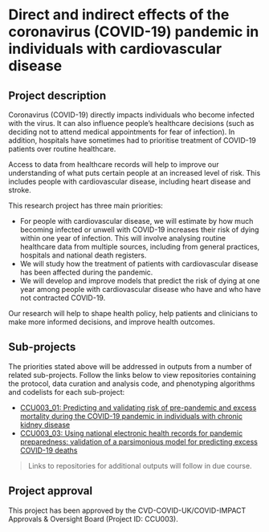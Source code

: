 # Direct and indirect effects of the coronavirus (COVID-19) pandemic in individuals with cardiovascular disease

## Project description

Coronavirus (COVID-19) directly impacts individuals who become infected with the virus. It can also influence people’s healthcare decisions (such as deciding not to attend medical appointments for fear of infection). In addition, hospitals have sometimes had to prioritise treatment of COVID-19 patients over routine healthcare.

Access to data from healthcare records will help to improve our understanding of what puts certain people at an increased level of risk. This includes people with cardiovascular disease, including heart disease and stroke.

This research project has three main priorities:

* For people with cardiovascular disease, we will estimate by how much becoming infected or unwell with COVID-19 increases their risk of dying within one year of infection. This will involve analysing routine healthcare data from multiple sources, including from general practices, hospitals and national death registers.
* We will study how the treatment of patients with cardiovascular disease has been affected during the pandemic.
* We will develop and improve models that predict the risk of dying at one year among people with cardiovascular disease who have and who have not contracted COVID-19.

Our research will help to shape health policy, help patients and clinicians to make more informed decisions, and improve health outcomes.

## Sub-projects

The priorities stated above will be addressed in outputs from a number of related sub-projects.  Follow the links below to view repositories containing the protocol, data curation and analysis code, and phenotyping algorithms and codelists for each sub-project:

* [CCU003_01: Predicting and validating risk of pre-pandemic and excess mortality during the COVID-19 pandemic in individuals with chronic kidney disease](https://github.com/BHFDSC/CCU003_01)
* [CCU003_03: Using national electronic health records for pandemic preparedness: validation of a parsimonious model for predicting excess COVID-19 deaths](https://github.com/BHFDSC/CCU003_03)

> Links to repositories for additional outputs will follow in due course.

## Project approval

This project has been approved by the CVD-COVID-UK/COVID-IMPACT Approvals & Oversight Board (Project ID: CCU003).
